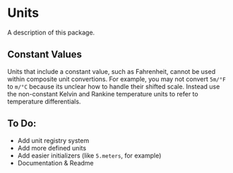 # Units

A description of this package.

## Constant Values

Units that include a constant value, such as Fahrenheit, cannot be used within composite unit convertions. For example,
you may not convert `5m/°F` to `m/°C` because its unclear how to handle their shifted scale. Instead use the 
non-constant Kelvin and Rankine temperature units to refer to temperature differentials.

## To Do:

- Add unit registry system
- Add more defined units
- Add easier initializers (like `5.meters`, for example)
- Documentation & Readme
